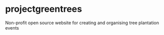 # projectgreentrees
Non-profit open source website for creating and organising tree plantation events
